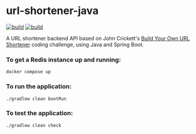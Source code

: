# url-shortener-java

[![build](https://github.com/Yukigeshiki/url-shortener-java/actions/workflows/ci.yml/badge.svg)](https://github.com/Yukigeshiki/url-shortener-java/actions/workflows/ci.yml) [![build](https://github.com/Yukigeshiki/url-shortener-java/actions/workflows/build.yml/badge.svg)](https://github.com/Yukigeshiki/url-shortener-java/actions/workflows/build.yml)

A URL shortener backend API based on John Crickett's [Build Your Own URL Shortener](https://codingchallenges.fyi/challenges/challenge-url-shortener/) coding challenge, using Java and Spring Boot.

### To get a Redis instance up and running:

```
docker compose up
```

### To run the application:

```
./gradlew clean bootRun
```

### To test the application:

```
./gradlew clean check
```
